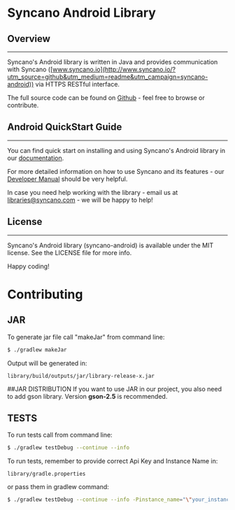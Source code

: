 # Syncano Android Library

## Overview
---

Syncano's Android library is written in Java and provides communication with Syncano ([www.syncano.io](http://www.syncano.io/?utm_source=github&utm_medium=readme&utm_campaign=syncano-android)) via HTTPS RESTful interface.

The full source code can be found on [Github](https://github.com/Syncano/syncano-android) - feel free to browse or contribute.

## Android QuickStart Guide
---

You can find quick start on installing and using Syncano's Android library in our [documentation](http://docs.syncano.com/docs/android/?utm_source=github&utm_medium=readme&utm_campaign=syncano-android).

For more detailed information on how to use Syncano and its features - our [Developer Manual](http://docs.syncano.com/docs/getting-started-with-syncano/?utm_source=github&utm_medium=readme&utm_campaign=syncano-android) should be very helpful.

In case you need help working with the library - email us at libraries@syncano.com - we will be happy to help!

## License
---

Syncano's Android library (syncano-android) is available under the MIT license. See the LICENSE file for more info.

Happy coding!

# Contributing

## JAR
To generate jar file call "makeJar" from command line:
```bash
$ ./gradlew makeJar
```

Output will be generated in:
```
library/build/outputs/jar/library-release-x.jar
```

##JAR DISTRIBUTION
If you want to use JAR in our project, you also need to add gson library.
Version **gson-2.5** is recommended.

## TESTS
To run tests call from command line:
```bash
$ ./gradlew testDebug --continue --info
```

To run tests, remember to provide correct Api Key and Instance Name in:
```
library/gradle.properties
```
or pass them in gradlew command:
```bash
$ ./gradlew testDebug --continue --info -Pinstance_name="\"your_instance_name\"" -Papi_key="\"your_api_key\"" -Papi_key_users="\"your_api_key_for_registering users\""
```
